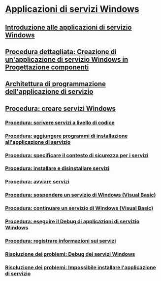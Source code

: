 # [Applicazioni di servizi Windows](index.md)
## [Introduzione alle applicazioni di servizio Windows](introduction-to-windows-service-applications.md)
## [Procedura dettagliata: Creazione di un'applicazione di servizio Windows in Progettazione componenti](walkthrough-creating-a-windows-service-application-in-the-component-designer.md)
## [Architettura di programmazione dell'applicazione di servizio](service-application-programming-architecture.md)
## [Procedura: creare servizi Windows](how-to-create-windows-services.md)
### [Procedura: scrivere servizi a livello di codice](how-to-write-services-programmatically.md)
### [Procedura: aggiungere programmi di installazione all'applicazione di servizio](how-to-add-installers-to-your-service-application.md)
### [Procedura: specificare il contesto di sicurezza per i servizi](how-to-specify-the-security-context-for-services.md)
### [Procedura: installare e disinstallare servizi](how-to-install-and-uninstall-services.md)
### [Procedura: avviare servizi](how-to-start-services.md)
### [Procedura: sospendere un servizio di Windows (Visual Basic)](how-to-pause-a-windows-service-visual-basic.md)
### [Procedura: continuare un servizio di Windows (Visual Basic)](how-to-continue-a-windows-service-visual-basic.md)
### [Procedura: eseguire il Debug di applicazioni di servizio Windows](how-to-debug-windows-service-applications.md)
### [Procedura: registrare informazioni sui servizi](how-to-log-information-about-services.md)
### [Risoluzione dei problemi: Debug dei servizi Windows](troubleshooting-debugging-windows-services.md)
### [Risoluzione dei problemi: Impossibile installare l'applicazione di servizio](troubleshooting-service-application-wont-install.md)
